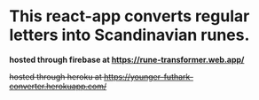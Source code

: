 # This react-app converts regular letters into Scandinavian runes.

**hosted through firebase at https://rune-transformer.web.app/**

~~hosted through heroku at https://younger-futhark-converter.herokuapp.com/~~


